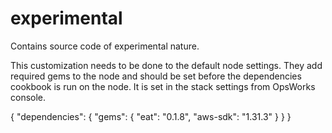 experimental
============

Contains source code of experimental nature.


This customization needs to be done to the default node settings. They add required gems to the node and should be 
set before the dependencies cookbook is run on the node. It is set in the stack settings from OpsWorks console. 


{
    "dependencies": {
        "gems": {
            "eat": "0.1.8",
            "aws-sdk": "1.31.3"
        }
    }
}
